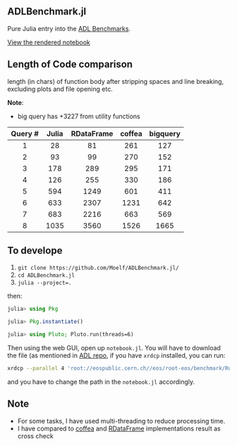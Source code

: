 ## ADLBenchmark.jl
Pure Julia entry into the [ADL Benchmarks](https://github.com/iris-hep/adl-benchmarks-index).

[View the rendered notebook](https://moelf.github.io/ADLBenchmark.jl/)

## Length of Code comparison
length (in chars) of function body after stripping spaces and line breaking, excluding plots and file opening etc.

**Note**:
- big query has +3227 from utility functions

| Query # | Julia | RDataFrame | coffea | bigquery |
|:----------: |:---------:| :------------: | :--------: |:--------: |
| 1 |28| 81 | 261 |127 |
| 2 |93| 99 | 270 |152 |
| 3 |178| 289 | 295 |171 |
| 4 |126| 255 | 330 |186 |
| 5 |594| 1249 | 601 |411 |
| 6 |633| 2307 | 1231 |642 |
| 7 |683| 2216 | 663 |569 |
| 8 |1035| 3560 | 1526 |1665 |


## To develope
1. `git clone https://github.com/Moelf/ADLBenchmark.jl/`
2. `cd ADLBenchmark.jl`
3. `julia --project=.`

then:
```julia
julia> using Pkg

julia> Pkg.instantiate()

julia> using Pluto; Pluto.run(threads=6)
```

Then using the web GUI, open up `notebook.jl`. You will have to download the file (as mentioned in [ADL repo](https://github.com/iris-hep/adl-benchmarks-index/blob/master/README.md#input-data-files),
if you have `xrdcp` installed, you can run:
```bash
xrdcp --parallel 4 'root://eospublic.cern.ch//eos/root-eos/benchmark/Run2012B_SingleMu.root' ./
```

and you have to change the path in the `notebook.jl` accordingly.

## Note
- For some tasks, I have used multi-threading to reduce processing time.
- I have compared to [coffea](https://github.com/CoffeaTeam/coffea-benchmarks/tree/master) and [RDataFrame](https://github.com/root-project/opendata-benchmarks)
implementations result as cross check 
